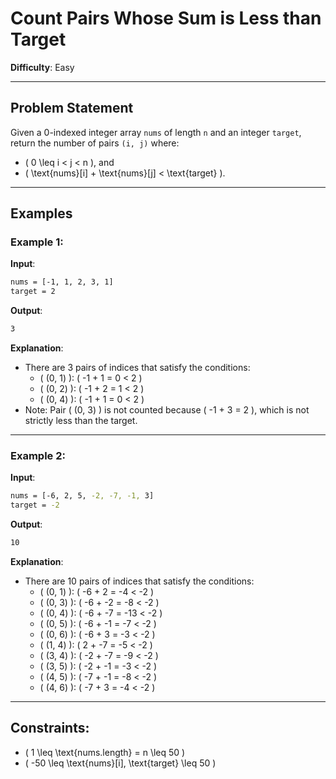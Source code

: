 # Count Pairs Whose Sum is Less than Target

**Difficulty**: Easy

---

## Problem Statement

Given a 0-indexed integer array `nums` of length `n` and an integer `target`, return the number of pairs `(i, j)` where:
- \( 0 \leq i < j < n \), and  
- \( \text{nums}[i] + \text{nums}[j] < \text{target} \).

---

## Examples

### Example 1:

**Input**:
```bash
nums = [-1, 1, 2, 3, 1]
target = 2
```

**Output**:
```bash
3
```

**Explanation**:
- There are 3 pairs of indices that satisfy the conditions:
  - \( (0, 1) \): \( -1 + 1 = 0 < 2 \)
  - \( (0, 2) \): \( -1 + 2 = 1 < 2 \)
  - \( (0, 4) \): \( -1 + 1 = 0 < 2 \)
- Note: Pair \( (0, 3) \) is not counted because \( -1 + 3 = 2 \), which is not strictly less than the target.

---

### Example 2:

**Input**:
```bash
nums = [-6, 2, 5, -2, -7, -1, 3]
target = -2
```

**Output**:
```bash
10
```

**Explanation**:
- There are 10 pairs of indices that satisfy the conditions:
  - \( (0, 1) \): \( -6 + 2 = -4 < -2 \)
  - \( (0, 3) \): \( -6 + -2 = -8 < -2 \)
  - \( (0, 4) \): \( -6 + -7 = -13 < -2 \)
  - \( (0, 5) \): \( -6 + -1 = -7 < -2 \)
  - \( (0, 6) \): \( -6 + 3 = -3 < -2 \)
  - \( (1, 4) \): \( 2 + -7 = -5 < -2 \)
  - \( (3, 4) \): \( -2 + -7 = -9 < -2 \)
  - \( (3, 5) \): \( -2 + -1 = -3 < -2 \)
  - \( (4, 5) \): \( -7 + -1 = -8 < -2 \)
  - \( (4, 6) \): \( -7 + 3 = -4 < -2 \)

---

## Constraints:
- \( 1 \leq \text{nums.length} = n \leq 50 \)
- \( -50 \leq \text{nums}[i], \text{target} \leq 50 \)

